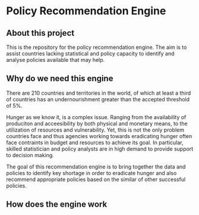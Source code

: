 # Policy Recommendation Engine


## About this project

This is the repository for the policy recommendation engine. The aim
is to assist countries lacking statistical and policy capacity to
identify and analyse policies available that may help.

## Why do we need this engine

There are 210 countries and territories in the world, of which at
least a third of countries has an undernourishment greater than the
accepted threshold of 5\%.

Hunger as we know it, is a complex issue. Ranging from the
availability of produciton and acceesibility by both physical and
monetary means, to the utilization of resources and
vulnerability. Yet, this is not the only problem countries face and
thus agencies working towards eradicating hunger often face contraints
in budget and resources to achieve its goal. In particular, skilled
statistician and policy analysts are in high demand to provide support
to decision making.

The goal of this recommendation engine is to bring together the data
and policies to identify key shortage in order to eradicate hunger and
also recommend appropriate policies based on the similar of other
successful policies.


## How does the engine work


